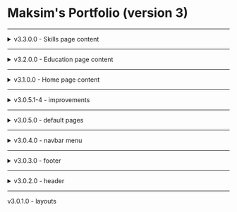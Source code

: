 # Maksim's Portfolio (version 3)
<hr/>

<details>
<summary>v3.3.0.0 - Skills page content</summary>
<ul>
<li>v3.3.1.0 - Add skills params, images, default page component.</li>
</ul>
</details>

<hr/>

<details>
<summary>v3.2.0.0 - Education page content</summary>
<ul>
<li>v3.2.3.3 - Moved unnecessary components to Education Content</li>
<li>v3.2.3.2 - Add Education details page/dialog</li>
<li>v3.2.3.1 - Update timeout for opened dialog</li>
<li>v3.2.3.0 - Add controllable timeout for carousel</li>
<li>v3.2.2.0 - Add education places</li>
<li>v3.2.1.0 - Create carousel</li>
<li>v3.2.0.1 - small fixes</li>
</ul>
</details>

<hr/>

<details>
<summary>v3.1.0.0 - Home page content</summary>
<ul>
<li>Create UI card</li>
<li>Animate card appearance</li>
<li>Add Minsk time and photo from left side of card</li>
<li>
<p>Content section:</p>
<ul>
    <li>
    <p>Header</p>
        <ul>
            <li>Years of experience</li>
            <li>Location</li>
            <li>Birthday</li>
        </ul>
    </li>
    <li>
        <p>Inner content</p>
        <ul>
            <li>Fill with text</li>
        </ul>
    </li>
    <li>
        <p>Hobbies</p>
        <ul>
            <li>Create animated bg</li>
            <li>Hobbies mini-cards</li>
        </ul>
    </li>
</ul>
</li>
</ul>
</details>

<hr/>

<details>
<summary>v3.0.5.1-4 - improvements</summary>
<ul>
<li>Make some components dynamic imported</li>
<li>Fixes for bg music play</li>
<li>Removed local fonts because of weird behavior on prod</li>
</ul>
</details>

<hr/>

<details>
<summary>v3.0.5.0 - default pages</summary>
<ul>
<li>Extend list of pages with primary color and footer bg</li>
<li>Added page bg images</li>
<li>Create page template</li>
</ul>
</details>

<hr/>

<details>
<summary>v3.0.4.0 - navbar menu</summary>
<ul>
<li>List of pages</li>
<li>Navbar menu</li>
</ul>
</details>

<hr/>

<details>
<summary>v3.0.3.0 - footer</summary>
<ul>
<li>Running line</li>
<li>Footer main content</li>
<li>Resume download button</li>
</ul>
</details>

<hr/>

<details>
<summary>v3.0.2.0 - header</summary>
<ul>
<li>Logo</li>
<li>Home button</li>
<li>Info button with dialog</li>
<li>Social buttons without GitHub</li>
<li>GitHub button</li>
<li>Bg music button</li>
</ul>
</details>
<hr/>
v3.0.1.0 - layouts